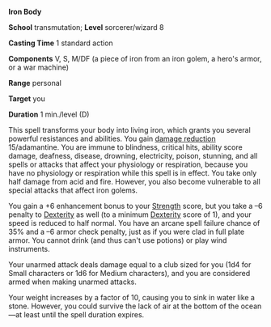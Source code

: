  **Iron Body**

**School** transmutation; **Level** sorcerer/wizard 8

**Casting Time** 1 standard action

**Components** V, S, M/DF (a piece of iron from an iron golem, a hero's armor, or a war machine)

**Range** personal

**Target** you

**Duration** 1 min./level (D)

This spell transforms your body into living iron, which grants you several powerful resistances and abilities. You gain [damage reduction](../glossary.md#_damage-reduction) 15/adamantine. You are immune to blindness, critical hits, ability score damage, deafness, disease, drowning, electricity, poison, stunning, and all spells or attacks that affect your physiology or respiration, because you have no physiology or respiration while this spell is in effect. You take only half damage from acid and fire. However, you also become vulnerable to all special attacks that affect iron golems.

You gain a +6 enhancement bonus to your [Strength](../gettingStarted.md#_strength) score, but you take a –6 penalty to [Dexterity](../gettingStarted.md#_dexterity) as well (to a minimum [Dexterity](../gettingStarted.md#_dexterity) score of 1), and your speed is reduced to half normal. You have an arcane spell failure chance of 35% and a –6 armor check penalty, just as if you were clad in full plate armor. You cannot drink (and thus can't use potions) or play wind instruments.

Your unarmed attack deals damage equal to a club sized for you (1d4 for Small characters or 1d6 for Medium characters), and you are considered armed when making unarmed attacks.

Your weight increases by a factor of 10, causing you to sink in water like a stone. However, you could survive the lack of air at the bottom of the ocean—at least until the spell duration expires.

